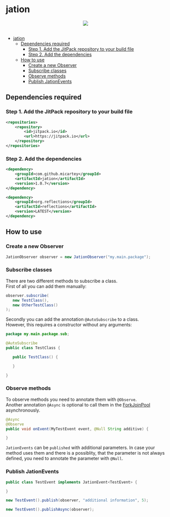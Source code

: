 # jation

<div align="center">
  <a href="https://jitpack.io/v/micartey/jation/LATEST">
    <img
      src="https://jitpack.io/v/micartey/jation.svg"
    />
  </a>
</div>

<br>

- [jation](#jation)
  - [Dependencies required](#dependencies-required)
    - [Step 1. Add the JitPack repository to your build file](#step-1-add-the-jitpack-repository-to-your-build-file)
    - [Step 2. Add the dependencies](#step-2-add-the-dependencies)
  - [How to use](#how-to-use)
    - [Create a new Observer](#create-a-new-observer)
    - [Subscribe classes](#subscribe-classes)
    - [Observe methods](#observe-methods)
    - [Publish JationEvents](#publish-jationevents)

## Dependencies required

### Step 1. Add the JitPack repository to your build file

```xml
<repositories>
    <repository>
        <id>jitpack.io</id>
        <url>https://jitpack.io</url>
    </repository>
</repositories>
```

### Step 2. Add the dependencies

```xml
<dependency>
    <groupId>com.github.micartey</groupId>
    <artifactId>jation</artifactId>
    <version>1.0.7</version>
</dependency>

<dependency>
    <groupId>org.reflections</groupId>
    <artifactId>reflections</artifactId>
    <version>LATEST</version>
</dependency>
```

## How to use

### Create a new Observer

```java
JationObserver observer = new JationObserver("my.main.package");
```

### Subscribe classes

There are two different methods to subscribe a class. <br>
First of all you can add them manually:

```java
observer.subscribe(
   new TestClass(),
   new OtherTestClass()
);
```

Secondly you can add the annotation `@AutoSubscribe` to a class. <br>
However, this requires a constructor without any arguments:

```java
package my.main.package.sub;

@AutoSubscribe
public class TestClass {

   public TestClass() {

   }

}
```

### Observe methods

To observe methods you need to annotate them with `@Observe`. <br>
Another annotation `@Async` is optional to call them in the [ForkJoinPool](https://docs.oracle.com/javase/8/docs/api/java/util/concurrent/ForkJoinPool.html#commonPool--) asynchronously.

```java
@Async
@Observe
public void onEvent(MyTestEvent event, @Null String additive) {

}
```

`JationEvents` can be `published` with additional parameters. In case your method uses them and there is a possiblity, that the parameter is not always defined, you need to annotate the parameter with `@Null`.

### Publish JationEvents

```java
public class TestEvent implements JationEvent<TestEvent> {

}
```

```java
new TestEvent().publish(observer, "additional information", 5);

new TestEvent().publishAsync(observer);
```
